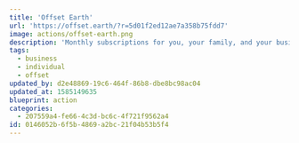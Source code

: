 ```yaml
---
title: 'Offset Earth'
url: 'https://offset.earth/?r=5d01f2ed12ae7a358b75fdd7'
image: actions/offset-earth.png
description: 'Monthly subscriptions for you, your family, and your business, even your dog! They split the money between [Eden Reforestation Projects](https://edenprojects.org/) who reforest degraded land all over the world, and various Gold Standard [carbon reduction programs](https://offset.earth/projects/).'
tags:
  - business
  - individual
  - offset
updated_by: d2e48869-19c6-464f-86b8-dbe8bc98ac04
updated_at: 1585149635
blueprint: action
categories:
  - 207559a4-fe66-4c3d-bc6c-4f721f9562a4
id: 0146052b-6f5b-4869-a2bc-21f04b53b5f4
---
```

